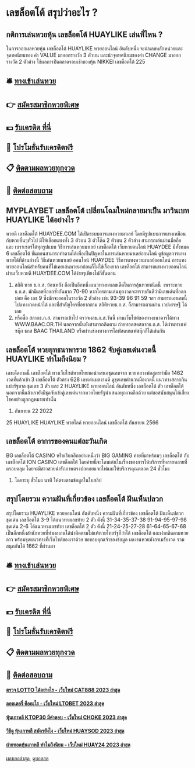 # เลขล็อตโต้ สรุปว่าอะไร ?
## กติการเล่นหวยหุ้น เลขล็อตโต้ HUAYLIKE เล่นที่ไหน ?
ในการออกผลหวยหุ้น เลขล็อตโต้ HUAYLIKE หวยออนไลน์ อันดับหนึ่ง จะนำเลขหลักหน่วยและจุดทศนิยมของ ค่า VALUE มาออกรางวัล 3 ตัวบน และนำจุดทศนิยมของค่า CHANGE มาออกรางวัล 2 ตัวล่าง
ใช้ผลการปิดตลาดรอบเช้าของหุ้น NIKKEI เลขล็อตโต้ 225

## 🛎 [ทางเข้าเล่นหวย](https://bit.ly/3BG5bNw)
## 👉 [สมัครสมาชิกหวยพิเศษ](https://bit.ly/3BG5bNw)
## 💵 [รับเครดิต ที่นี่](https://bit.ly/3C3mvgS)
## 👑 [โปรโมชั่นรับเครดิตฟรี](https://bit.ly/3C3mvgS)
## 📋 [ติดตามผลหวยทุกงวด](https://bit.ly/3C3mvgS)
## 📱 [ติดต่อสอบถาม](https://bit.ly/3C3mvgS)

## MYPLAYBET เลขล็อตโต้ เปลี่ยนโฉมใหม่กลายมาเป็น มาวินเบท HUAYLIKE ได้อย่างไร ?
หวยดี เลขล็อตโต้ HUAYDEE.COM ได้เปิดระบบการแทงหวยมาเลย์ โดยมีรูปแบบการแทงเหมือนกับหวยอื่นๆทั่วไป มีให้เลือกแทงทั้ง 3 ตัวบน 3 ตัวโต๊ด 2 ตัวบน 2 ตัวล่าง สามารถเล่นผ่านมือถือ และ เบราเซอร์ได้ทุกรูปแบบ วิธีการเล่นหวยมาเลย์ เลขล็อตโต้ เว็บหวยอนไลน์ HUAYDEE มีทั้งหมด 6 เลขล็อตโต้ ขั้นตอนสามารถทำตามได้เพื่อเป็นปัญหาในการเล่นหวยมาเลย์ออนไลน์ ดูข้อมูลการแทงหวยได้ที่ด้านล่างนี้
วิธีเล่นหวยมาเลย์ ออนไลน์ HUAYDEE
วิธีการแทงหวยมาเลย์ออนไลน์
การแทงหวยออนไลน์สำหรับคนที่ไม่เคยเล่นหวยมาก่อนก็ไม่ใช่เรื่องยาก เลขล็อตโต้ สามารถแทงหวยออนไลน์ผ่านเว็บหวยดี HUAYDEE.COM ได้ง่ายๆเพียงไม่กี่ขั้นตอน
1. สถิติ หวย ธ.ก.ส. ย้อนหลัง ถือเป็นอีกหนึ่งแนวทางหาเลขเด็ดในการลุ้นหวยชนิดนี้  เพราะหวยธ.ก.ส. มักมีเลขที่ออกซ้ำกันมาก 70-90 หากใครตามเล่นทุกงวดจะทราบกันดีว่ามีเลขเด่นที่ออกบ่อย คือ เลข 9 ซึ่งมักจะออกในรางวัล 2 ตัวล่าง เช่น 93-39 96 91 59 ฯลฯ สามารถเอาเลขนี้ไปแทงงวดหน้าได้ และที่สำคัญใครที่อยากตาม สถิติหวยธ.ก.ส. ก็สามารถตามผ่าน เวปเศรษฐี ได้เลย
2. หรือซื้อ สลากธ.ก.ส. สามารถเข้าไป ตรวจผลธ.ก.ส.วันนี้ ผ่านเว็บไซต์ของทางธนาคารได้ทาง WWW.BAAC.OR.TH นอกจากนั้นยังสามารถติดตาม ถ่ายทอดสดสลากธ.ก.ส. ได้ผ่านทางเฟซบุ๊ก ธกส BAAC THAILAND หรือผ่านช่องทางการไลฟ์สดบนเฟซบุ๊กก็ได้เช่นกัน

## เลขล็อตโต้ หวยยุทธนาพารวย 1862 จับคู่เลขเด่นงวดนี้ HUAYLIKE ทำไมถึงนิยม ?
เลขเด็ดงวดนี้ เลขล็อตโต้ ทางเว็บไซต์หวยไทยขอนำเสนอชุดเลขจาก หวยหลวงพ่อสูตรทำมือ 1462 งวดที่แล้วเข้า 3 เลขล็อตโต้ ตัวตรง 628 เลขเด่นผลงานดี ดูชุดเลขคำนวนมืองวดนี้ แนวทางสลากกินแบ่งรัฐบาล ชุดเลข 3 ตัว และ 2 HUAYLIKE หวยออนไลน์ อันดับหนึ่ง เลขล็อตโต้ ตัว เลขล็อตโต้ นอกจากนี้แล้วเรายังมีชุดจับเข้าคู่เลขเด่นจากหวยไทยรัฐนำเสนอทุกงวดอีกด้วย แต่ขอสนับสนุนให้เสี่ยงโชคอย่างถูกกฎหมายเท่านั้น
1. กันยายน 22 2022

25 HUAYLIKE HUAYLIKE หวยไลค์ หวยออนไลน์ เลขล็อตโต้ กันยายน 2566

## เลขล็อตโต้ อาการของคนแต่ละวันเกิด
BG เลขล็อตโต้ CASINO หรือเรียกอีกอย่างหนึ่งว่า BIG GAMING ค่ายที่มาพร้อมๆ เลขล็อตโต้ กับ เลขล็อตโต้ ION CASINO เลขล็อตโต้ โดยค่ายนี้จะโดนเด่นในเรื่องของการให้บริการที่หลากหลายที่ครอบคลุม โดยจะมีสาวสวยน่ารักภาพตรงปกคอยแจกไพ่และให้บริการคุณตลอด 24 ชั่วโมง
1. โดยระบุ ชั่วโมง นาที ให้ตรงตามข้อมูลในใบสลิป

## สรุปโดยรวม ความฝันที่เกี่ยวข้อง เลขล็อตโต้ ฝันเห็นปลวก
สรุปโดยรวม HUAYLIKE หวยออนไลน์ อันดับหนึ่ง ความฝันที่เกี่ยวข้อง เลขล็อตโต้ ฝันเห็นปลวก ชุดเด่น เลขล็อตโต้ 3-9 ได้แนวทางเลขท้าย 2 ตัว ดังนี้
31-34-35-37-38
91-94-95-97-98
ชุดเด่น 2-6 ได้แนวทางเลขท้าย เลขล็อตโต้ 2 ตัว ดังนี้
21-24-25-27-28
61-64-65-67-68
เป็นอีกหนึ่งสำนักหวยที่ทำผลงานได้น่าติดตามไม่แพ้หวยไทยรัฐก็ว่าได้ เลขล็อตโต้ และฝากติดตามหวยลาว พร้อมชุดแนวทางที่เว็บไซต์ของเราด้วย
ขอขอบคุณเจ้าของข้อมูล
ผลงานหวยมังกรเมรัยงวด รวมสนุกกันได้ 1662 ที่ผ่านมา


## 🛎 [ทางเข้าเล่นหวย](https://bit.ly/3BG5bNw)
## 👉 [สมัครสมาชิกหวยพิเศษ](https://bit.ly/3BG5bNw)
## 💵 [รับเครดิต ที่นี่](https://bit.ly/3C3mvgS)
## 👑 [โปรโมชั่นรับเครดิตฟรี](https://bit.ly/3C3mvgS)
## 📋 [ติดตามผลหวยทุกงวด](https://bit.ly/3C3mvgS)
## 📱 [ติดต่อสอบถาม](https://bit.ly/3C3mvgS)

#### [ตรวจ LOTTO ได้อย่างไร - เว็บใหม่ CAT888 2023 ล่าสุด](https://atom.io/themes/ตรวจ%20lotto%20ได้อย่างไร%20-%20เว็บใหม่%20cat888%202023%20ล่าสุด)
#### [ลอตเตอรี่ คืออะไร - เว็บใหม่ LTOBET 2023 ล่าสุด](https://atom.io/themes/ลอตเตอรี่%20คืออะไร%20-%20เว็บใหม่%20ltobet%202023%20ล่าสุด)
#### [หุ้นเกาหลี KTOP30 มีคำตอบ - เว็บใหม่ CHOKE 2023 ล่าสุด](https://atom.io/themes/หุ้นเกาหลี%20ktop30%20มีคำตอบ%20-%20เว็บใหม่%20choke%202023%20ล่าสุด)
#### [วิธีดู หุ้นเกาหลี สมัครยังไง - เว็บใหม่ HUAYSOD 2023 ล่าสุด](https://atom.io/themes/วิธีดู%20หุ้นเกาหลี%20สมัครยังไง%20-%20เว็บใหม่%20huaysod%202023%20ล่าสุด)
#### [ถ่ายทอดหุ้นเกาหลี ทำไมถึงนิยม - เว็บใหม่ HUAY24 2023 ล่าสุด](https://atom.io/themes/ถ่ายทอดหุ้นเกาหลี%20ทำไมถึงนิยม%20-%20เว็บใหม่%20huay24%202023%20ล่าสุด)

[ผลบอลล่าสุด](https://siamsport.tv "ผลบอลล่าสุด"), [ดูบอลสด](https://siamsport.tv/ดูบอลสด "ดูบอลสด")